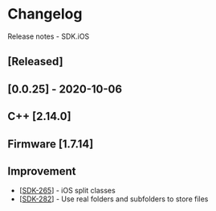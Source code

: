 # Changelog
Release notes - SDK.iOS

## [Released]

## [0.0.25] - 2020-10-06
## C++ [2.14.0]
## Firmware [1.7.14]

## Improvement

*   [[SDK-265](https://mybrain.atlassian.net/browse/SDK-265)] - iOS split classes
*   [[SDK-282](https://mybrain.atlassian.net/browse/SDK-282)] - Use real folders and subfolders to store files
